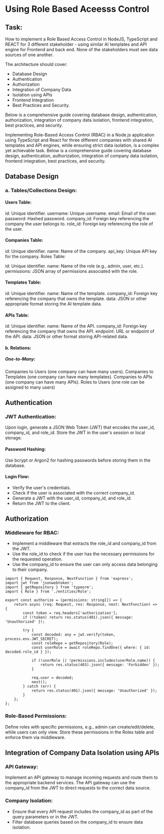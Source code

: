 # Using Role Based Aceesss Control

## Task:
How to implement a Role Based Access Control in NodeJS, TypeScript and REACT for 3 different stakeholder -  using similar AI templates and API engine for Frontend and back end. None of the stakeholders must see data sources of one another. 

The architecture should cover:
- Database Design
- Authentication
- Authorization
- Integration of Company Data
-  Isolation using APIs
- Frontend Integration
-  Best Practices and Security.

Below is a comprehensive guide covering database design, authentication, authorization, integration of company data isolation, frontend integration, best practices, and security.


Implementing Role-Based Access Control (RBAC) in a Node.js application using TypeScript and React for three different companies with shared AI templates and API engines, while ensuring strict data isolation, is a complex yet achievable task. Below is a comprehensive guide covering database design, authentication, authorization, integration of company data isolation, frontend integration, best practices, and security.


## Database Design
### a. Tables/Collections Design:

#### Users Table:

id: Unique identifier.
username: Unique username.
email: Email of the user.
password: Hashed password.
company_id: Foreign key referencing the company the user belongs to.
role_id: Foreign key referencing the role of the user.

#### Companies Table:

id: Unique identifier.
name: Name of the company.
api_key: Unique API key for the company.
Roles Table:

id: Unique identifier.
name: Name of the role (e.g., admin, user, etc.).
permissions: JSON array of permissions associated with the role.

#### Templates Table:

id: Unique identifier.
name: Name of the template.
company_id: Foreign key referencing the company that owns the template.
data: JSON or other appropriate format storing the AI template data.

#### APIs Table:

id: Unique identifier.
name: Name of the API.
company_id: Foreign key referencing the company that owns the API.
endpoint: URL or endpoint of the API.
data: JSON or other format storing API-related data.

#### b. Relations:
 ##### One-to-Many:
Companies to Users (one company can have many users).
Companies to Templates (one company can have many templates).
Companies to APIs (one company can have many APIs).
Roles to Users (one role can be assigned to many users)

## Authentication
### JWT Authentication:

Upon login, generate a JSON Web Token (JWT) that encodes the user_id, company_id, and role_id.
Store the JWT in the user's session or local storage.

#### Password Hashing:

Use bcrypt or Argon2 for hashing passwords before storing them in the database.

#### Login Flow:

- Verify the user's credentials.
- Check if the user is associated with the correct company_id.
- Generate a JWT with the user_id, company_id, and role_id.
- Return the JWT to the client.

## Authorization
### Middleware for RBAC:
- Implement a middleware that extracts the role_id and company_id from the JWT.
- Use the role_id to check if the user has the necessary permissions for the requested operation.
- Use the company_id to ensure the user can only access data belonging to their company.

```
import { Request, Response, NextFunction } from 'express';
import jwt from 'jsonwebtoken';
import { getRepository } from 'typeorm';
import { Role } from './entities/Role';

export const authorize = (permissions: string[]) => {
    return async (req: Request, res: Response, next: NextFunction) => {
        const token = req.headers['authorization'];
        if (!token) return res.status(401).json({ message: 'Unauthorized' });

        try {
            const decoded: any = jwt.verify(token, process.env.JWT_SECRET);
            const roleRepo = getRepository(Role);
            const userRole = await roleRepo.findOne({ where: { id: decoded.role_id } });

            if (!userRole || !permissions.includes(userRole.name)) {
                return res.status(403).json({ message: 'Forbidden' });
            }

            req.user = decoded;
            next();
        } catch (err) {
            return res.status(401).json({ message: 'Unauthorized' });
        }
    };
};

```
### Role-Based Permissions:
Define roles with specific permissions, e.g., admin can create/edit/delete, while users can only view.
Store these permissions in the Roles table and enforce them via middleware.


## Integration of Company Data Isolation using APIs

### API Gateway:

Implement an API gateway to manage incoming requests and route them to the appropriate backend services.
The API gateway can use the company_id from the JWT to direct requests to the correct data source.

### Company Isolation:

- Ensure that every API request includes the company_id as part of the query parameters or in the JWT.
- Filter database queries based on the company_id to ensure data isolation.
